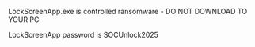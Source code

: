 LockScreenApp.exe is controlled ransomware - DO NOT DOWNLOAD TO YOUR PC


LockScreenApp password is SOCUnlock2025
